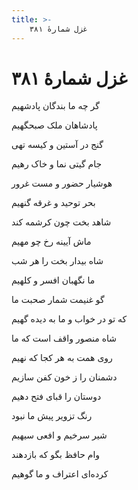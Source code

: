 ```yaml
---
title: >-
    غزل شمارهٔ ۳۸۱
---
```

# غزل شمارهٔ ۳۸۱

<div class="b" id="bn1"><div class="m1"><p>گر چه ما بندگان پادشهیم</p></div>
<div class="m2"><p>پادشاهان ملک صبحگهیم</p></div></div>
<div class="b" id="bn2"><div class="m1"><p>گنج در آستین و کیسه تهی</p></div>
<div class="m2"><p>جام گیتی نما و خاک رهیم</p></div></div>
<div class="b" id="bn3"><div class="m1"><p>هوشیار حضور و مست غرور</p></div>
<div class="m2"><p>بحر توحید و غرقه گنهیم</p></div></div>
<div class="b" id="bn4"><div class="m1"><p>شاهد بخت چون کرشمه کند</p></div>
<div class="m2"><p>ماش آیینه رخ چو مهیم</p></div></div>
<div class="b" id="bn5"><div class="m1"><p>شاه بیدار بخت را هر شب</p></div>
<div class="m2"><p>ما نگهبان افسر و کلهیم</p></div></div>
<div class="b" id="bn6"><div class="m1"><p>گو غنیمت شمار صحبت ما</p></div>
<div class="m2"><p>که تو در خواب و ما به دیده گهیم</p></div></div>
<div class="b" id="bn7"><div class="m1"><p>شاه منصور واقف است که ما</p></div>
<div class="m2"><p>روی همت به هر کجا که نهیم</p></div></div>
<div class="b" id="bn8"><div class="m1"><p>دشمنان را ز خون کفن سازیم</p></div>
<div class="m2"><p>دوستان را قبای فتح دهیم</p></div></div>
<div class="b" id="bn9"><div class="m1"><p>رنگ تزویر پیش ما نبود</p></div>
<div class="m2"><p>شیر سرخیم و افعی سیهیم</p></div></div>
<div class="b" id="bn10"><div class="m1"><p>وام حافظ بگو که بازدهند</p></div>
<div class="m2"><p>کرده‌ای اعتراف و ما گوهیم</p></div></div>